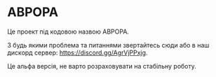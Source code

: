 # АВРОРА 
Це проект під кодовою назвою АВРОРА.

З будь якими проблема та питаннями звертайтесь сюди або в наш дискорд сервер: https://discord.gg/AgrVjPPxjg.

Це альфа версія, не варто розраховувати на стабільну роботу.
